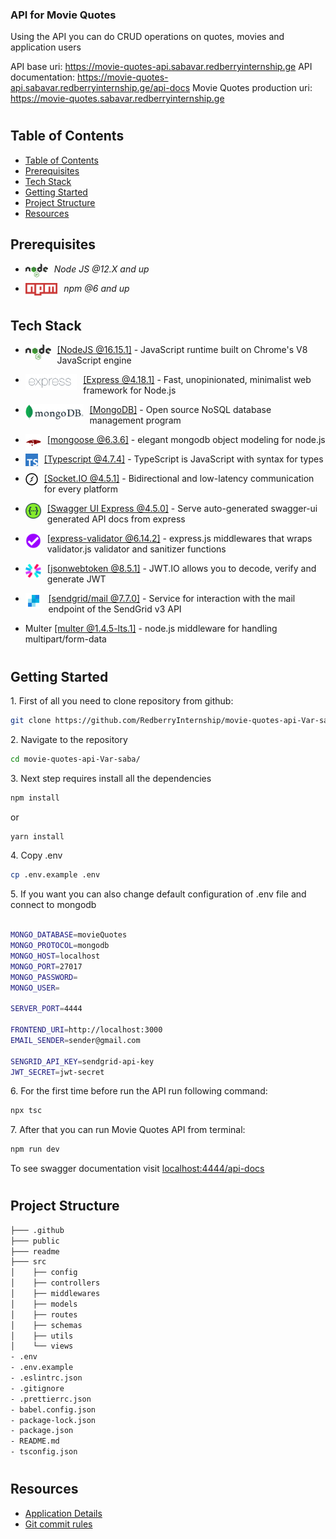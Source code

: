 ### API for Movie Quotes

Using the API you can do CRUD operations on quotes, movies and application users

API base uri: https://movie-quotes-api.sabavar.redberryinternship.ge
API documentation: https://movie-quotes-api.sabavar.redberryinternship.ge/api-docs
Movie Quotes production uri: https://movie-quotes.sabavar.redberryinternship.ge

#

## Table of Contents

- [Table of Contents](#table-of-contents)
- [Prerequisites](#prerequisites)
- [Tech Stack](#tech-stack)
- [Getting Started](#getting-started)
- [Project Structure](#project-structure)
- [Resources](#resources)

## Prerequisites

- <img style="padding-right:10px;" align="left"  src="readme/assets/nodejs.png"   height="22"/> <p>_Node JS @12.X and up_</p>
- <img style="padding-right:10px;" align="left"  src="readme/assets/npm.png"   height="20"/> <p>_npm @6 and up_</p>

#

## Tech Stack

- <img style="padding-right:10px;" align="left"  src="readme/assets/nodejs.png"   height="25"/> <p><a href="https://nodejs.org/en/" target="_blank">[NodeJS @16.15.1]</a> - JavaScript runtime built on Chrome's V8 JavaScript engine<p/>

- <img style="padding-right:10px;" align="left"  src="readme/assets/express.png"   height="25"/> <p><a href="https://expressjs.com/" target="_blank">[Express @4.18.1]</a> - Fast, unopinionated, minimalist web framework for Node.js<p/>

- <img style="padding-right:10px;" align="left"  src="readme/assets/mongodb.png"   height="25"/> <p><a href="https://www.mongodb.com/" target="_blank">[MongoDB]</a> - Open source NoSQL database management program<p/>

- <img style="padding-right:10px;" align="left"  src="readme/assets/mongoose.png"   height="25"/> <p><a href="https://mongoosejs.com/" target="_blank">[mongoose @6.3.6]</a> - elegant mongodb object modeling for node.js<p/>

- <img style="padding-right:10px;" align="left"  src="readme/assets/typescript.png"   height="20"/> <p><a href="https://www.typescriptlang.org/" target="_blank">[Typescript @4.7.4]</a> - TypeScript is JavaScript with syntax for types<p/>

- <img style="padding-right:10px;" align="left"  src="readme/assets/socket-io.png"   height="20"/> <p><a href="https://socket.io/" target="_blank">[Socket.IO @4.5.1]</a> - Bidirectional and low-latency communication for every platform<p/>

- <img style="padding-right:10px;" align="left"  src="readme/assets/swagger.png"   height="25"/> <p><a href="https://www.npmjs.com/package/swagger-ui-express" target="_blank">[Swagger UI Express @4.5.0]</a> - Serve auto-generated swagger-ui generated API docs from express<p/>

- <img style="padding-right:10px;" align="left"  src="readme/assets/express-validator.png"   height="25"/> <p><a href="https://express-validator.github.io/docs/" target="_blank">[express-validator @6.14.2]</a> - express.js middlewares that wraps validator.js validator and sanitizer functions<p/>

- <img style="padding-right:10px;" align="left"  src="readme/assets/jsonwebtoken.png"   height="25"/> <p><a href="https://jwt.io/" target="_blank">[jsonwebtoken @8.5.1]</a> - JWT.IO allows you to decode, verify and generate JWT<p/>

- <img style="padding-right:10px;" align="left"  src="readme/assets/sendgrid.png"   height="25"/> <p><a href="https://sendgrid.com/" target="_blank">[sendgrid/mail @7.7.0]</a> - Service for interaction with the mail endpoint of the SendGrid v3 API<p/>

- <p>Multer <a href="https://www.npmjs.com/package/multer" target="_blank">[multer @1.4.5-lts.1]</a> - node.js middleware for handling multipart/form-data<p/>

#

## Getting Started

1\. First of all you need to clone repository from github:

```sh
git clone https://github.com/RedberryInternship/movie-quotes-api-Var-saba.git
```

2\. Navigate to the repository

```sh
cd movie-quotes-api-Var-saba/
```

3\. Next step requires install all the dependencies

```sh
npm install
```

or

```sh
yarn install
```

4\. Copy .env

```sh
cp .env.example .env
```

5\. If you want you can also change default configuration of .env file and connect to mongodb

```sh

MONGO_DATABASE=movieQuotes
MONGO_PROTOCOL=mongodb
MONGO_HOST=localhost
MONGO_PORT=27017
MONGO_PASSWORD=
MONGO_USER=

SERVER_PORT=4444

FRONTEND_URI=http://localhost:3000
EMAIL_SENDER=sender@gmail.com

SENGRID_API_KEY=sendgrid-api-key
JWT_SECRET=jwt-secret
```

6\. For the first time before run the API run following command:

```sh
npx tsc
```

7\. After that you can run Movie Quotes API from terminal:

```sh
npm run dev
```

To see swagger documentation visit [localhost:4444/api-docs](http://localhost:4444/api-docs)

#

#

## Project Structure

```bash
├─── .github
├─── public
├─── readme
├─── src
│    ├── config
│    ├── controllers
│    ├── middlewares
│    ├── models
│    ├── routes
│    ├── schemas
│    ├── utils
│    └── views
- .env
- .env.example
- .eslintrc.json
- .gitignore
- .prettierrc.json
- babel.config.json
- package-lock.json
- package.json
- README.md
- tsconfig.json


```

#

## Resources

- [Application Details](https://redberry.gitbook.io/assignment-iv-movie-quotes-1/)
- [Git commit rules](https://redberry.gitbook.io/resources/git-is-semantikuri-komitebi)
